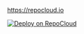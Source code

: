 https://repocloud.io

[![Deploy on RepoCloud](https://d16t0pc4846x52.cloudfront.net/deploylobe.svg)](https://repocloud.io/details/?app_id=34)

